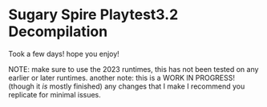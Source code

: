 # Sugary Spire Playtest3.2 Decompilation
Took a few days! hope you enjoy!

NOTE: make sure to use the 2023 runtimes, this has not been tested on any earlier or later runtimes.
another note: this is a WORK IN PROGRESS! (though it *is* mostly finished) any changes that I make I recommend you replicate for minimal issues.
